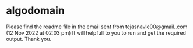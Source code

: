 # algodomain

Please find the readme file in the email sent from tejasnavle00@gmail..com (12 Nov 2022 at 02:03 pm) 
It will helpfull to you to run and get the required output.
Thank you.
